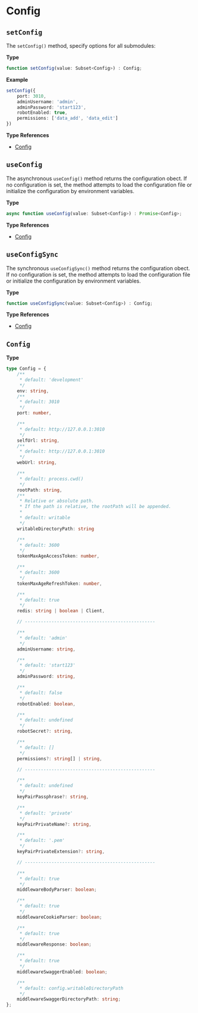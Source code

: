 # Config

## `setConfig`

The `setConfig()` method, specify options for all submodules:

**Type**
```ts
function setConfig(value: Subset<Config>) : Config;
```

**Example**
```ts
setConfig({
    port: 3010,
    adminUsername: 'admin',
    adminPassword: 'start123',
    robotEnabled: true,
    permissions: ['data_add', 'data_edit']
})
```
**Type References**
- [Config](api-reference-http#config)

## `useConfig`

The asynchronous `useConfig()` method returns the configuration obect. If no configuration is set,
the method attempts to load the configuration file or initialize the configuration by environment variables.

**Type**
```ts
async function useConfig(value: Subset<Config>) : Promise<Config>;
```
**Type References**
- [Config](api-reference-http#config)

## `useConfigSync`

The synchronous `useConfigSync()` method returns the configuration obect. If no configuration is set,
the method attempts to load the configuration file or initialize the configuration by environment variables.

**Type**
```ts
function useConfigSync(value: Subset<Config>) : Config;
```
**Type References**
- [Config](api-reference-http#config)

## `Config`

**Type**
```typescript
type Config = {
    /**
     * default: 'development'
     */
    env: string,
    /**
     * default: 3010
     */
    port: number,

    /**
     * default: http://127.0.0.1:3010
     */
    selfUrl: string,
    /**
     * default: http://127.0.0.1:3010
     */
    webUrl: string,

    /**
     * default: process.cwd()
     */
    rootPath: string,
    /**
     * Relative or absolute path.
     * If the path is relative, the rootPath will be appended.
     *
     * default: writable
     */
    writableDirectoryPath: string

    /**
     * default: 3600
     */
    tokenMaxAgeAccessToken: number,

    /**
     * default: 3600
     */
    tokenMaxAgeRefreshToken: number,

    /**
     * default: true
     */
    redis: string | boolean | Client,

    // -------------------------------------------------

    /**
     * default: 'admin'
     */
    adminUsername: string,

    /**
     * default: 'start123'
     */
    adminPassword: string,

    /**
     * default: false
     */
    robotEnabled: boolean,

    /**
     * default: undefined
     */
    robotSecret?: string,

    /**
     * default: []
     */
    permissions?: string[] | string,

    // -------------------------------------------------

    /**
     * default: undefined
     */
    keyPairPassphrase?: string,

    /**
     * default: 'private'
     */
    keyPairPrivateName?: string,

    /**
     * default: '.pem'
     */
    keyPairPrivateExtension?: string,

    // -------------------------------------------------

    /**
     * default: true
     */
    middlewareBodyParser: boolean;

    /**
     * default: true
     */
    middlewareCookieParser: boolean;

    /**
     * default: true
     */
    middlewareResponse: boolean;

    /**
     * default: true
     */
    middlewareSwaggerEnabled: boolean;

    /**
     * default: config.writableDirectoryPath
     */
    middlewareSwaggerDirectoryPath: string;
};
```
